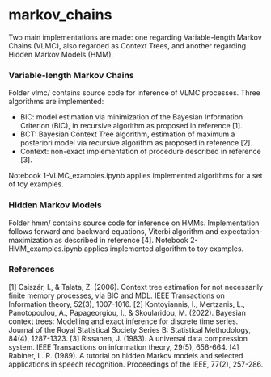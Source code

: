 # markov_chains

Two main implementations are made: one regarding Variable-length Markov Chains (VLMC), also regarded as Context Trees, and another regarding Hidden Markov Models (HMM). 

### Variable-length Markov Chains

Folder vlmc/ contains source code for inference of VLMC processes. Three algorithms are implemented:
 - BIC: model estimation via minimization of the Bayesian Information Criterion (BIC), in recursive algorithm as proposed in reference [1].
 - BCT: Bayesian Context Tree algorithm, estimation of maximum a posteriori model via recursive algorithm as proposed in reference [2].
 - Context: non-exact implementation of procedure described in reference [3].

Notebook 1-VLMC_examples.ipynb applies implemented algorithms for a set of toy examples.

### Hidden Markov Models

Folder hmm/ contains source code for inference on HMMs. Implementation follows forward and backward equations, Viterbi algorithm and expectation-maximization as described in reference [4]. Notebook 2-HMM_examples.ipynb applies implemented algorithm to toy examples.


### References
[1] Csiszár, I., & Talata, Z. (2006). Context tree estimation for not necessarily finite memory processes, via BIC and MDL. IEEE Transactions on Information theory, 52(3), 1007-1016.
[2] Kontoyiannis, I., Mertzanis, L., Panotopoulou, A., Papageorgiou, I., & Skoularidou, M. (2022). Bayesian context trees: Modelling and exact inference for discrete time series. Journal of the Royal Statistical Society Series B: Statistical Methodology, 84(4), 1287-1323.
[3] Rissanen, J. (1983). A universal data compression system. IEEE Transactions on information theory, 29(5), 656-664.
[4] Rabiner, L. R. (1989). A tutorial on hidden Markov models and selected applications in speech recognition. Proceedings of the IEEE, 77(2), 257-286.
